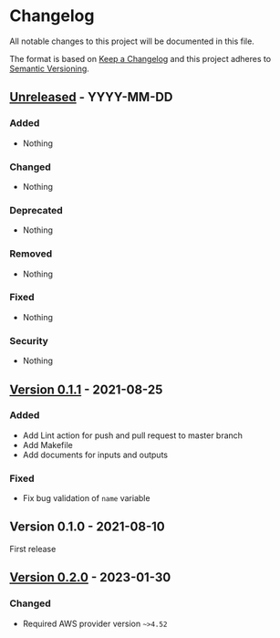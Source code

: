 # Changelog

All notable changes to this project will be documented in this file.

The format is based on [Keep a Changelog](http://keepachangelog.com/en/1.0.0/)
and this project adheres to [Semantic Versioning](http://semver.org/spec/v2.0.0.html).

## [Unreleased](https://github.com/rabiloo/terraform-aws-ecs/compare/v0.2.0...master) - YYYY-MM-DD

### Added

- Nothing

### Changed

- Nothing

### Deprecated

- Nothing

### Removed

- Nothing

### Fixed

- Nothing

### Security

- Nothing

<!-- Content should be placed here -->
## [Version 0.1.1](https://github.com/rabiloo/terraform-aws-ecs/compare/v0.1.0...v0.1.1) - 2021-08-25

### Added

- Add Lint action for push and pull request to master branch
- Add Makefile
- Add documents for inputs and outputs

### Fixed

- Fix bug validation of `name` variable

## Version 0.1.0 - 2021-08-10

First release

## [Version 0.2.0](https://github.com/rabiloo/terraform-aws-ecs/compare/v0.1.1...v0.2.0) - 2023-01-30

### Changed

- Required AWS provider version `~>4.52`
